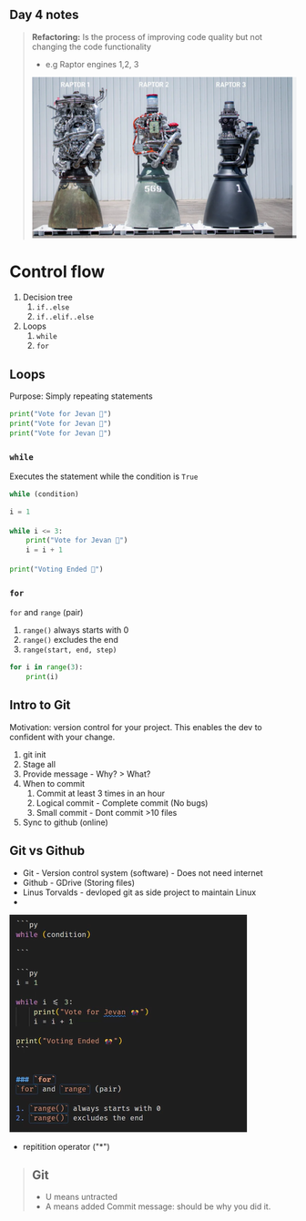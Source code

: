 ## Day 4 notes

> **Refactoring:** Is the process of improving code quality but not changing the code functionality
>
> - e.g Raptor engines 1,2, 3
>
> ![alt text](image-2.png)

# Control flow

1. Decision tree
   1. `if..else`
   2. `if..elif..else`
2. Loops
   1. `while`
   2. `for`

## Loops

Purpose: Simply repeating statements

```py
print("Vote for Jevan 🎊")
print("Vote for Jevan 🎊")
print("Vote for Jevan 🎊")
```

### `while`

Executes the statement while the condition is `True`

```py
while (condition)

```

```py
i = 1

while i <= 3:
    print("Vote for Jevan 🎊")
    i = i + 1

print("Voting Ended 🎊")
```

### `for`

`for` and `range` (pair)

1. `range()` always starts with 0
2. `range()` excludes the end
3. `range(start, end, step)`

```py
for i in range(3):
    print(i)
```

## Intro to Git

Motivation: version control for your project. This enables the dev to confident with your change.

1. git init
2. Stage all
3. Provide message - Why? > What?
4. When to commit
   1. Commit at least 3 times in an hour
   2. Logical commit - Complete commit (No bugs)
   3. Small commit - Dont commit >10 files
5. Sync to github (online)

## Git vs Github

- Git - Version control system (software) - Does not need internet
- Github - GDrive (Storing files)
- Linus Torvalds - devloped git as side project to maintain Linux
-

![alt text](image-3.png)

- repitition operator ("\*")

> ## Git
>
> - U means untracted
> - A means added
>   Commit message: should be why you did it.
